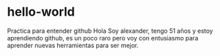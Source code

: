 # hello-world
Practica para entender github
Hola
Soy alexander, tengo 51 años y estoy aprendiendo github, es un poco raro pero voy con entusiasmo para
aprender nuevas herramientas para ser mejor.
